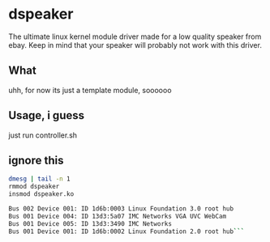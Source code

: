 # dspeaker
The ultimate linux kernel module driver made for a low quality speaker from ebay. Keep in mind that your speaker will probably not work with this driver.

## What
uhh, for now its just a template module, soooooo

## Usage, i guess

just run controller.sh

## ignore this
```bash
dmesg | tail -n 1
rmmod dspeaker
insmod dspeaker.ko
```

```bash
Bus 002 Device 001: ID 1d6b:0003 Linux Foundation 3.0 root hub
Bus 001 Device 004: ID 13d3:5a07 IMC Networks VGA UVC WebCam
Bus 001 Device 005: ID 13d3:3490 IMC Networks 
Bus 001 Device 001: ID 1d6b:0002 Linux Foundation 2.0 root hub```
